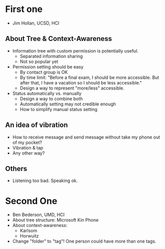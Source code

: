 # First one #
  * Jim Hollan, UCSD, HCI

## About Tree & Context-Awareness ##
  * Information tree with custom permission is potentially useful.
    * Separated information sharing
    * Not so popular yet
  * Permission setting should be easy
    * By contact group is OK
    * By time limit: "Before a final exam, I should be more accessible. But after that, I have a vacation so I should be less accessible."
    * Design a way to represent "more/less" accessible.
  * Status automatically vs. manually
    * Design a way to combine both
    * Automatically setting may not credible enough
    * How to simplify manual status setting

## An idea of vibration ##
  * How to receive message and send message without take my phone out of my pocket?
  * Vibration & tap
  * Any other way?

## Others ##
  * Listening too bad. Speaking ok.

# Second One #
  * Ben Bederson, UMD, HCI
  * About tree structure: Microsoft Kin Phone
  * About context-awareness:
    * Karlsom
    * Horwuitz
  * Change "folder" to "tag"! One person could have more than one tags.